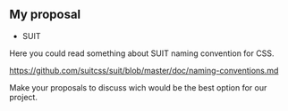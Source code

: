 ## My proposal

- SUIT

Here you could read something about SUIT naming convention for CSS.

https://github.com/suitcss/suit/blob/master/doc/naming-conventions.md

Make your proposals to discuss wich would be the best option for our project.
 